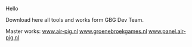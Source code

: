 Hello

Download here all tools and works form GBG Dev Team.

Master works:
www.air-pig.nl
www.groenebroekgames.nl
www.panel.air-pig.nl
